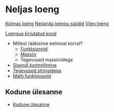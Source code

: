 # Neljas loeng

[Kolmas loeng](../loeng_03/README.md)
[Neljanda loengu slaidid](./slaidid.pdf)
[Viies loeng](../loeng_05/README.md)

[Loengus kirjutatud kood](./app.js)

- Millest rääkisime eelmisel korral?
  - [Funktsioonid](../../concepts/funktsioon/README.md)
  - [Massiiv](../../concepts/massiiv/README.md)
  - Tegevused massiividega
- [Sisendi kontrollimine](../../concepts/sisendiKontrollimine/README.md)
- [Tegevused stringidega](../../concepts/string/README.md#stringi-meetodid)
- [Math funktsioonid](../../concepts/mathMeetodid/README.md)

## Kodune ülesanne

- [Kodune ülesanne](./homework.md)
